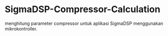 # SigmaDSP-Compressor-Calculation
menghitung parameter compressor untuk aplikasi SigmaDSP menggunakan mikrokontroller.
